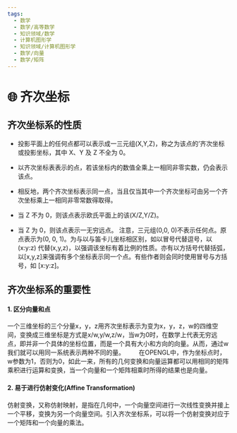 ```yaml
---
tags:
  - 数学
  - 数学/高等数学
  - 知识领域/数学
  - 计算机图形学
  - 知识领域/计算机图形学
  - 数学/向量
  - 数学/矩阵
---
```

# 🌐 齐次坐标

## 齐次坐标系的性质

- 投影平面上的任何点都可以表示成一三元组(X,Y,Z)，称之为该点的’齐次坐标或投影坐标，其中 X、Y 及 Z 不全为 0。

- 以齐次坐标表表示的点，若该坐标内的数值全乘上一相同非零实数，仍会表示该点。
- 相反地，两个齐次坐标表示同一点，当且仅当其中一个齐次坐标可由另一个齐次坐标乘上一相同非零常数得取得。
- 当 Z 不为 0，则该点表示欧氏平面上的该(X/Z,Y/Z)。
- 当 Z 为 0，则该点表示一无穷远点。 注意，三元组(0,0, 0)不表示任何点。原点表示为(0, 0, 1)。为与以与笛卡儿坐标相区别，如以冒号代替逗号，以 (x:y:z) 代替(x,y,z)，以强调该坐标有着比例的性质。亦有以方括号代替括弧，以[x,y,z]来强调有多个坐标表示同一个点。有些作者则会同时使用冒号与方括号，如 [x:y:z]。

## 齐次坐标系的重要性

#### 1. 区分向量和点

​		一个三维坐标的三个分量x，y，z用齐次坐标表示为变为x，y，z，w的四维空间，变换成三维坐标是方式是x/w,y/w,z/w，当w为0时，在数学上代表无穷远点，即并非一个具体的坐标位置，而是一个具有大小和方向的向量。从而，通过w我们就可以用同一系统表示两种不同的量。
  在OPENGL中，作为坐标点时，w参数为1，否则为0，如此一来，所有的几何变换和向量运算都可以用相同的矩阵乘积进行运算和变换，当一个向量和一个矩阵相乘时所得的结果也是向量。

#### 2. 易于进行仿射变化(Affine Transformation)

​		仿射变换，又称仿射映射，是指在几何中，一个向量空间进行一次线性变换并接上一个平移，变换为另一个向量空间。引入齐次坐标系，可以将一个仿射变换对应于一个矩阵和一个向量的乘法。
